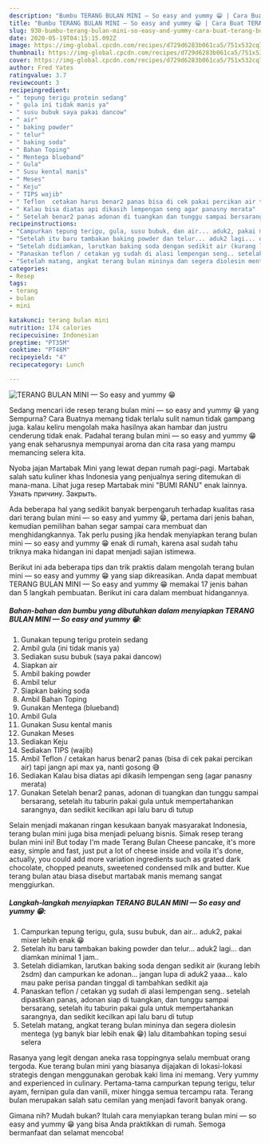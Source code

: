 ```yaml
---
description: "Bumbu TERANG BULAN MINI — So easy and yummy 😁 | Cara Buat TERANG BULAN MINI — So easy and yummy 😁 Yang Enak dan Simpel"
title: "Bumbu TERANG BULAN MINI — So easy and yummy 😁 | Cara Buat TERANG BULAN MINI — So easy and yummy 😁 Yang Enak dan Simpel"
slug: 930-bumbu-terang-bulan-mini-so-easy-and-yummy-cara-buat-terang-bulan-mini-so-easy-and-yummy-yang-enak-dan-simpel
date: 2020-05-19T04:15:15.092Z
image: https://img-global.cpcdn.com/recipes/d729d6283b061ca5/751x532cq70/terang-bulan-mini-so-easy-and-yummy-😁-foto-resep-utama.jpg
thumbnail: https://img-global.cpcdn.com/recipes/d729d6283b061ca5/751x532cq70/terang-bulan-mini-so-easy-and-yummy-😁-foto-resep-utama.jpg
cover: https://img-global.cpcdn.com/recipes/d729d6283b061ca5/751x532cq70/terang-bulan-mini-so-easy-and-yummy-😁-foto-resep-utama.jpg
author: Fred Yates
ratingvalue: 3.7
reviewcount: 3
recipeingredient:
- " tepung terigu protein sedang"
- " gula ini tidak manis ya"
- " susu bubuk saya pakai dancow"
- " air"
- " baking powder"
- " telur"
- " baking soda"
- " Bahan Toping"
- " Mentega blueband"
- " Gula"
- " Susu kental manis"
- " Meses"
- " Keju"
- " TIPS wajib"
- " Teflon  cetakan harus benar2 panas bisa di cek pakai percikan air tapi jangn api max ya nanti gosong "
- " Kalau bisa diatas api dikasih lempengan seng agar panasny merata"
- " Setelah benar2 panas adonan di tuangkan dan tunggu sampai bersarang setelah itu taburin pakai gula untuk mempertahankan sarangnya dan sedikit kecilkan api lalu baru di tutup"
recipeinstructions:
- "Campurkan tepung terigu, gula, susu bubuk, dan air... aduk2, pakai mixer lebih enak 😁"
- "Setelah itu baru tambakan baking powder dan telur... aduk2 lagi... dan diamkan minimal 1 jam.."
- "Setelah didiamkan, larutkan baking soda dengan sedikit air (kurang lebih 2sdm) dan campurkan ke adonan... jangan lupa di aduk2 yaaa... kalo mau pake perisa pandan tinggal di tambahkan sedikit aja"
- "Panaskan teflon / cetakan yg sudah di alasi lempengan seng.. setelah dipastikan panas, adonan siap di tuangkan, dan tunggu sampai bersarang, setelah itu taburin pakai gula untuk mempertahankan sarangnya, dan sedikit kecilkan api lalu baru di tutup"
- "Setelah matang, angkat terang bulan mininya dan segera diolesin mentega (yg banyk biar lebih enak 😁) lalu ditambahkan toping sesui selera"
categories:
- Resep
tags:
- terang
- bulan
- mini

katakunci: terang bulan mini 
nutrition: 174 calories
recipecuisine: Indonesian
preptime: "PT35M"
cooktime: "PT46M"
recipeyield: "4"
recipecategory: Lunch

---
```



![TERANG BULAN MINI — So easy and yummy 😁](https://img-global.cpcdn.com/recipes/d729d6283b061ca5/751x532cq70/terang-bulan-mini-so-easy-and-yummy-😁-foto-resep-utama.jpg)

Sedang mencari ide resep terang bulan mini — so easy and yummy 😁 yang Sempurna? Cara Buatnya memang tidak terlalu sulit namun tidak gampang juga. kalau keliru mengolah maka hasilnya akan hambar dan justru cenderung tidak enak. Padahal terang bulan mini — so easy and yummy 😁 yang enak seharusnya mempunyai aroma dan cita rasa yang mampu memancing selera kita.

Nyoba jajan Martabak Mini yang lewat depan rumah pagi-pagi. Martabak salah satu kuliner khas Indonesia yang penjualnya sering ditemukan di mana-mana. Lihat juga resep Martabak mini &#34;BUMI RANU&#34; enak lainnya. Узнать причину. Закрыть.

Ada beberapa hal yang sedikit banyak berpengaruh terhadap kualitas rasa dari terang bulan mini — so easy and yummy 😁, pertama dari jenis bahan, kemudian pemilihan bahan segar sampai cara membuat dan menghidangkannya. Tak perlu pusing jika hendak menyiapkan terang bulan mini — so easy and yummy 😁 enak di rumah, karena asal sudah tahu triknya maka hidangan ini dapat menjadi sajian istimewa.


Berikut ini ada beberapa tips dan trik praktis dalam mengolah terang bulan mini — so easy and yummy 😁 yang siap dikreasikan. Anda dapat membuat TERANG BULAN MINI — So easy and yummy 😁 memakai 17 jenis bahan dan 5 langkah pembuatan. Berikut ini cara dalam membuat hidangannya.

<!--inarticleads1-->

##### Bahan-bahan dan bumbu yang dibutuhkan dalam menyiapkan TERANG BULAN MINI — So easy and yummy 😁:

1. Gunakan  tepung terigu protein sedang
1. Ambil  gula (ini tidak manis ya)
1. Sediakan  susu bubuk (saya pakai dancow)
1. Siapkan  air
1. Ambil  baking powder
1. Ambil  telur
1. Siapkan  baking soda
1. Ambil  Bahan Toping
1. Gunakan  Mentega (blueband)
1. Ambil  Gula
1. Gunakan  Susu kental manis
1. Gunakan  Meses
1. Sediakan  Keju
1. Sediakan  TIPS (wajib)
1. Ambil  Teflon / cetakan harus benar2 panas (bisa di cek pakai percikan air) tapi jangn api max ya, nanti gosong 😅
1. Sediakan  Kalau bisa diatas api dikasih lempengan seng (agar panasny merata)
1. Gunakan  Setelah benar2 panas, adonan di tuangkan dan tunggu sampai bersarang, setelah itu taburin pakai gula untuk mempertahankan sarangnya, dan sedikit kecilkan api lalu baru di tutup


Selain menjadi makanan ringan kesukaan banyak masyarakat Indonesia, terang bulan mini juga bisa menjadi peluang bisnis. Simak resep terang bulan mini ini! But today I&#39;m made Terang Bulan Cheese pancake, it&#39;s more easy, simple and fast, just put a lot of cheese inside and voila it&#39;s done, actually, you could add more variation ingredients such as grated dark chocolate, chopped peanuts, sweetened condensed milk and butter. Kue terang bulan atau biasa disebut martabak manis memang sangat menggiurkan. 

<!--inarticleads2-->

##### Langkah-langkah menyiapkan TERANG BULAN MINI — So easy and yummy 😁:

1. Campurkan tepung terigu, gula, susu bubuk, dan air... aduk2, pakai mixer lebih enak 😁
1. Setelah itu baru tambakan baking powder dan telur... aduk2 lagi... dan diamkan minimal 1 jam..
1. Setelah didiamkan, larutkan baking soda dengan sedikit air (kurang lebih 2sdm) dan campurkan ke adonan... jangan lupa di aduk2 yaaa... kalo mau pake perisa pandan tinggal di tambahkan sedikit aja
1. Panaskan teflon / cetakan yg sudah di alasi lempengan seng.. setelah dipastikan panas, adonan siap di tuangkan, dan tunggu sampai bersarang, setelah itu taburin pakai gula untuk mempertahankan sarangnya, dan sedikit kecilkan api lalu baru di tutup
1. Setelah matang, angkat terang bulan mininya dan segera diolesin mentega (yg banyk biar lebih enak 😁) lalu ditambahkan toping sesui selera


Rasanya yang legit dengan aneka rasa toppingnya selalu membuat orang tergoda. Kue terang bulan mini yang biasanya dijajakan di lokasi-lokasi strategis dengan menggunakan gerobak kaki lima ini memang. Very yummy and experienced in culinary. Pertama-tama campurkan tepung terigu, telur ayam, fernipan gula dan vanili, mixer hingga semua tercampu rata. Terang bulan merupakan salah satu cemilan yang menjadi favorit banyak orang. 

Gimana nih? Mudah bukan? Itulah cara menyiapkan terang bulan mini — so easy and yummy 😁 yang bisa Anda praktikkan di rumah. Semoga bermanfaat dan selamat mencoba!
